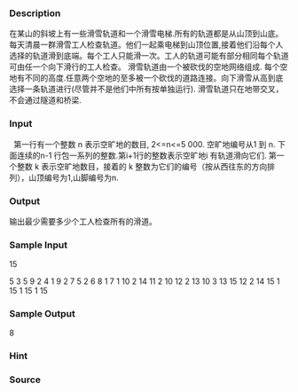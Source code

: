 
### Description
在某山的斜坡上有一些滑雪轨道和一个滑雪电梯.所有的轨道都是从山顶到山底。每天清晨一群滑雪工人检查轨道。他们一起乘电梯到山顶位置,接着他们沿每个人选择的轨道滑到底端。每个工人只能滑一次。工人的轨道可能有部分相同每个轨道可由任一个向下滑行的工人检查。 
滑雪轨道由一个被砍伐的空地网络组成. 每个空地有不同的高度.任意两个空地的至多被一个砍伐的道路连接。向下滑雪从高到底选择一条轨道进行(尽管并不是他们中所有按单独运行). 滑雪轨道只在地带交叉，不会通过隧道和桥梁. 
### Input
  第一行有一个整数 n 表示空旷地的数目, 2<=n<=5 000. 空旷地编号从1 到 n. 
下面连续的n-1 行包一系列的整数.第i+1行的整数表示空旷地i 有轨道滑向它们. 第一个整数 k 表示空旷地数目，接着的 k 整数为它们的编号（按从西往东的方向排列），山顶编号为1,山脚编号为n. 
### Output
输出最少需要多少个工人检查所有的滑道。 
### Sample Input
15


5 3 5 9 2 4
1 9
2 7 5
2 6 8
1 7
1 10
2 14 11
2 10 12
2 13 10
3 13 15 12
2 14 15
1 15
1 15
1 15

### Sample Output
8

### Hint

### Source
